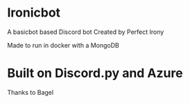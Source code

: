 # Ironicbot
A basicbot based Discord bot
Created by Perfect Irony

Made to run in docker with a MongoDB

# Built on Discord.py and Azure
Thanks to Bagel
